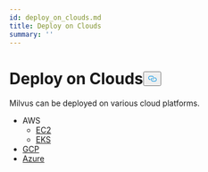 ```yaml
---
id: deploy_on_clouds.md
title: Deploy on Clouds
summary: ''
---
```

<h1 id="Deploy-on-Clouds" class="common-anchor-header">Deploy on Clouds<button data-href="#Deploy-on-Clouds" class="anchor-icon" translate="no">
      <svg translate="no"
        aria-hidden="true"
        focusable="false"
        height="20"
        version="1.1"
        viewBox="0 0 16 16"
        width="16"
      >
        <path
          fill="#0092E4"
          fill-rule="evenodd"
          d="M4 9h1v1H4c-1.5 0-3-1.69-3-3.5S2.55 3 4 3h4c1.45 0 3 1.69 3 3.5 0 1.41-.91 2.72-2 3.25V8.59c.58-.45 1-1.27 1-2.09C10 5.22 8.98 4 8 4H4c-.98 0-2 1.22-2 2.5S3 9 4 9zm9-3h-1v1h1c1 0 2 1.22 2 2.5S13.98 12 13 12H9c-.98 0-2-1.22-2-2.5 0-.83.42-1.64 1-2.09V6.25c-1.09.53-2 1.84-2 3.25C6 11.31 7.55 13 9 13h4c1.45 0 3-1.69 3-3.5S14.5 6 13 6z"
        ></path>
      </svg>
    </button></h1><p>Milvus can be deployed on various cloud platforms.</p>
<ul>
<li>AWS
<ul>
<li><a href="/docs/v2.1.x/aws.md">EC2</a></li>
<li><a href="/docs/v2.1.x/eks.md">EKS</a></li>
</ul></li>
<li><a href="/docs/v2.1.x/gcp.md">GCP</a></li>
<li><a href="/docs/v2.1.x/azure.md">Azure</a></li>
</ul>
